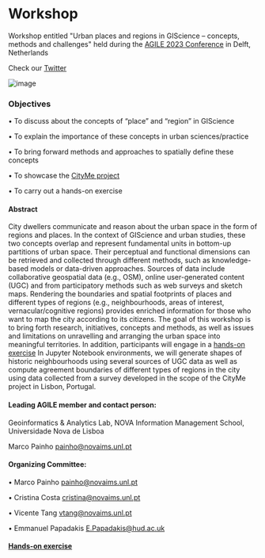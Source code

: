 # Workshop
Workshop entitled "Urban places and regions in GIScience – concepts, methods and challenges" held during the [AGILE 2023 Conference](https://agile-online.org/conference-2023) in Delft, Netherlands

Check our [Twitter](https://twitter.com/CityMe5/status/1671478780768972807) 

![image](https://github.com/CityMe-project/CityMe-workshop/assets/98404667/b6a5a080-30a5-4753-b1b4-de994ed7f199)


### Objectives
• To discuss about the concepts of “place” and “region” in GIScience

• To explain the importance of these concepts in urban sciences/practice

• To bring forward methods and approaches to spatially define these concepts

• To showcase the [CityMe project](https://cityme.novaims.unl.pt/)

• To carry out a hands-on exercise

#### Abstract
City dwellers communicate and reason about the urban space in the form of regions and places. 
In the context of GIScience and urban studies, these two concepts overlap and
represent fundamental units in bottom-up partitions of urban space. 
Their perceptual and functional dimensions can be retrieved and collected through different methods, 
such as knowledge-based models or data-driven approaches. Sources of data include collaborative geospatial data 
(e.g., OSM), online user-generated content (UGC) and from participatory methods such as web surveys and 
sketch maps. Rendering the boundaries and spatial footprints of places and different types of regions 
(e.g., neighbourhoods, areas of interest, vernacular/cognitive regions) provides enriched information 
for those who want to map the city according to its citizens. The goal of this workshop is to bring 
forth research, initiatives, concepts and methods, as well as issues and limitations on unravelling 
and arranging the urban space into meaningful territories. In addition, participants will engage in a 
[hands-on exercise](https://github.com/CityMe-project/CityMe-workshop_exercise) In Jupyter Notebook environments,
we will generate shapes of historic neighbourhoods  using several sources of UGC data as well as compute 
agreement boundaries of different types of regions  in the city using data collected from a survey 
developed in the scope of the CityMe project in Lisbon,  Portugal.

#### Leading AGILE member and contact person:
Geoinformatics & Analytics Lab, NOVA Information Management School, Universidade Nova de Lisboa

Marco Painho painho@novaims.unl.pt

#### Organizing Committee:
• Marco Painho painho@novaims.unl.pt

• Cristina Costa cristina@novaims.unl.pt

• Vicente Tang vtang@novaims.unl.pt

• Emmanuel Papadakis E.Papadakis@hud.ac.uk


#### [Hands-on exercise](https://github.com/CityMe-project/CityMe-workshop_exercise)
